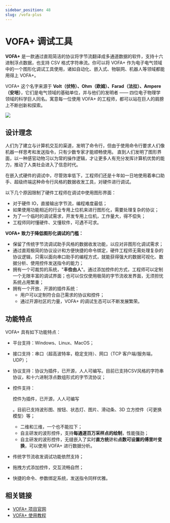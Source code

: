 ```yaml
---
sidebar_position: 48
slug: /vofa-plus
---
```


# VOFA+ 调试工具



**VOFA+** 是一款通过直观简洁的协议将字节流翻译成多通道数据的软件，支持十六进制浮点数据，也支持 CSV 格式字符串流。你可以将 VOFA+ 作为电子电气领域中的一个图形化调试工具使用，诸如自动化、嵌入式、物联网、机器人等领域都能用得上 VOFA+。

VOFA+ 这个名字来源于 **Volt（伏特）、Ohm（欧姆）、Farad（法拉）、Ampere（安培）**，它们是电气领域的基础单位，并与他们的发明者 —— 四位电子物理学领域的科学巨人同名。寓意每一位使用 VOFA+ 的工程师，都可以站在巨人的肩膀上不断创新和探索。

![](https://static.getiot.tech/vofa-plus-screenshot.jpeg#center)



## 设计理念

人们为了建立与计算机交互的渠道，发明了命令行，但由于使用命令行要求人们像机器一样思考和发送指令，只有少数专家才能顺畅使用。 直到人们发明了图形界面，以一种感官动物习以为常的操作逻辑，才让更多人有充分发挥计算机优势的能力，推动了人类社会进入了信息时代。

在嵌入式硬件的调试中，尽管效率低下，工程师们还是十年如一日地使用着串口助手、超级终端这种命令行风格的数据收发工具，对硬件进行调试。

以下几个原因限制了硬件工程师在调试中使用图形界面：

- 对于硬件 IO，直接输出字节流，编程难度最低；
- 如果使用功能相近的行业专用上位机来进行图形化，需要处理复杂的协议；
- 为了一个临时的调试需求，开发专用上位机，工作量大，得不偿失；
- 工程师同时懂硬件、又懂软件，可遇不可求。

**VOFA+ 致力于降低图形化调试的门槛：**

- 保留了传统字节流调试助手风格的数据收发功能，以应对非图形化调试需求；
- 通过直观极简的协议设计和方便快捷的命令绑定，硬件工程师无需处理复杂的协议逻辑，只需以面向串口助手的编程方式，就能获得强大的数据可视化、数据分析、使用控件发送指令的能力；
- 拥有一个可裁剪的系统，"**丰俭由人**"。通过添加控件的方式，工程师可以定制一个无限丰富的调试界面；也可以仅仅使用极简的字节流收发界面，无须担忧系统占用繁重；
- 拥有一个开放、开源的插件系统：
  - 用户可以定制符合自己需求的协议和控件；
  - 通过开源社区的力量，VOFA+ 的调试生态可以不断发展繁荣。



## 功能特点

VOFA+ 具有如下功能特点：

- 平台支持：Windows、Linux、MacOS；

- 接口支持：串口（超高波特率，稳定支持）、网口（TCP 客户端/服务端，UDP）；

- 协议支持：协议为插件，已开源，人人可编写。目前已支持CSV风格的字符串协议，和十六进制浮点数组形式的字节流协议；

- 控件支持：

  控件为插件，已开源，人人可编写

  。目前已支持波形图、按钮、状态灯、图片、滑动条、3D 立方控件（可更换模型）等；

  - 二维和三维，一个也不能拉下；
  - 自主研发的波形控件，支持**每通道百万采样点的绘制**，性能强劲；
  - 自主研发的波形控件，无缝嵌入了实时**直方统计**和**点数可设置的傅里叶变换**，可以使用 VOFA+ 进行数据分析。

- 传统字节流收发调试功能依然支持；

- 拖拽方式添加控件，交互流畅自然；

- 快捷的命令、参数绑定系统，发送指令同样优雅。



## 相关链接

- [VOFA+ 项目官网](https://www.vofa.plus)
- [VOFA+ 使用教程](https://www.vofa.plus/docs/learning/)

